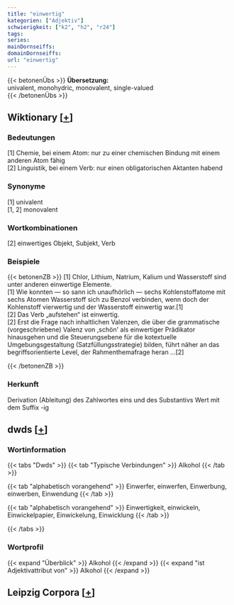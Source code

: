 ```yaml
---
title: "einwertig"
kategorien: ["Adjektiv"]
schwierigkeit: ["k2", "h2", "r24"]
tags:
series:
mainDornseiffs:
domainDornseiffs:
url: "einwertig"
---
```


{{< betonenÜbs >}}
**Übersetzung:**  
univalent, monohydric, monovalent, single-valued  
{{< /betonenÜbs >}}

## Wiktionary [[+](https://de.wiktionary.org/wiki/einwertig)]

### Bedeutungen
[1] Chemie, bei einem Atom: nur zu einer chemischen Bindung mit einem anderen Atom fähig  
[2] Linguistik, bei einem Verb: nur einen obligatorischen Aktanten habend  

### Synonyme
[1] univalent  
[1, 2] monovalent  

### Wortkombinationen
[2] einwertiges Objekt, Subjekt, Verb  

### Beispiele
{{< betonenZB >}}
[1] Chlor, Lithium, Natrium, Kalium und Wasserstoff sind unter anderen einwertige Elemente.  
[1] Wie konnten — so sann ich unaufhörlich — sechs Kohlenstoffatome mit sechs Atomen Wasserstoff sich zu Benzol verbinden, wenn doch der Kohlenstoff vierwertig und der Wasserstoff einwertig war.[1]  
[2] Das Verb „aufstehen“ ist einwertig.  
[2] Erst die Frage nach inhaltlichen Valenzen, die über die grammatische (vorgeschriebene) Valenz von ,schön' als einwertiger Prädikator hinausgehen und die Steuerungsebene für die kotextuelle Umgebungsgestaltung (Satzfüllungsstrategie) bilden, führt näher an das begriffsorientierte Level, der Rahmenthemafrage heran …[2]  

{{< /betonenZB >}}
### Herkunft
Derivation (Ableitung) des Zahlwortes eins und des Substantivs Wert mit dem Suffix -ig  



## dwds [[+](https://www.dwds.de/wb/einwertig)]

### Wortinformation
{{< tabs "Dwds" >}}
{{< tab "Typische Verbindungen" >}}
Alkohol
{{< /tab >}}

{{< tab "alphabetisch vorangehend" >}}
Einwerfer, einwerfen, Einwerbung, einwerben, Einwendung
{{< /tab >}}

{{< tab "alphabetisch vorangehend" >}}
Einwertigkeit, einwickeln, Einwickelpapier, Einwickelung, Einwicklung
{{< /tab >}}

{{< /tabs >}}

### Wortprofil
{{< expand "Überblick" >}} Alkohol {{< /expand >}}
{{< expand "ist Adjektivattribut von" >}} Alkohol {{< /expand >}}

## Leipzig Corpora [[+](https://corpora.uni-leipzig.de/en/res?word=einwertig&corpusId=deu_newscrawl-public_2018)]

